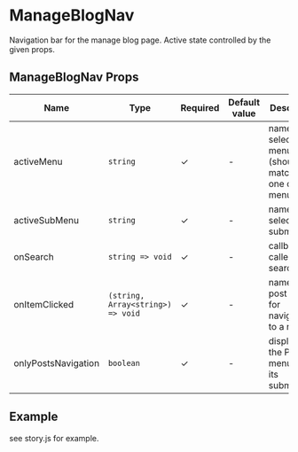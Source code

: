 # ManageBlogNav
 
Navigation bar for the manage blog page. Active state controlled by the given props.

<!-- STORY -->

## ManageBlogNav Props
| Name | Type | Required | Default value | Description
|------|------|----------|---------------|------------
|activeMenu | `string` | ✓ | - | name of the selected menu (should match with one of the menuItems)
|activeSubMenu | `string` | ✓ | - | name of the selected submenu
|onSearch | `string => void` | ✓ | - | callback called with searchquery
|onItemClicked | `(string, Array<string>) => void` | ✓ | - | name of the post used for navigating to a new url
|onlyPostsNavigation | `boolean` | ✓ | - | display only the Post menu and its submenus

## Example
 see story.js for example.